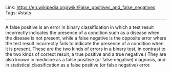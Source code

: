 Link: https://en.wikipedia.org/wiki/False_positives_and_false_negatives
Tags: #stats

---

A false positive is an error in binary classification in which a test result incorrectly indicates the presence of a condition such as a disease when the disease is not present, while a false negative is the opposite error where the test result incorrectly fails to indicate the presence of a condition when it is present. These are the two kinds of errors in a binary test, in contrast to the two kinds of correct result, a true positive and a true negative.) They are also known in medicine as a false positive (or false negative) diagnosis, and in statistical classification as a false positive (or false negative) error.
